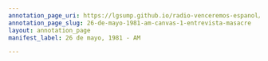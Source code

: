 ```yaml
---
annotation_page_uri: https://lgsump.github.io/radio-venceremos-espanol/annotations/26-de-mayo-1981-am-canvas-1-entrevista-masacre.json
annotation_page_slug: 26-de-mayo-1981-am-canvas-1-entrevista-masacre
layout: annotation_page
manifest_label: 26 de mayo, 1981 - AM

---
```

